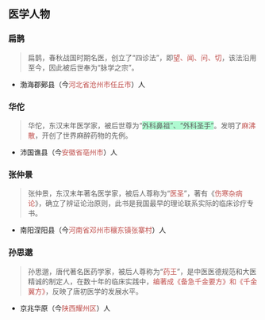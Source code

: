 ## 医学人物

### 扁鹊

>扁鹊，春秋战国时期名医，创立了“四诊法”，即<font color="#c0504d">望、闻、问、切</font>，该法沿用至今，因此被后世奉为“脉学之宗”。

+ 渤海郡鄚县（今<font color="#c0504d">河北省沧州市任丘市</font>）人

### 华佗

>华佗，东汉末年医学家，被后世尊为“<span style="background:#affad1">外科鼻祖”、“外科圣手”</span>。发明了<font color="#c0504d">麻沸散</font>，开创了世界麻醉药物的先例。

+ 沛国谯县（今<font color="#c0504d">安徽省亳州市</font>）人

### 张仲景

>张仲景，东汉末年著名医学家，被后人尊称为“<font color="#c0504d">医圣</font>”，著有《<font color="#c0504d">伤寒杂病论</font>》，确立了辨证论治原则，此书是我国最早的理论联系实际的临床诊疗专书。

+ 南阳涅阳县（今<font color="#c0504d">河南省邓州市穰东镇张寨村</font>）人
### 孙思邈

> 孙思邈，唐代著名医药学家，被后人尊称为“<font color="#c0504d">药王</font>”，是中医医德规范和大医精诚的制定人，在数十年的临床实践中，<font color="#c0504d">编著成《备急千金要方》和《千金翼方》</font>，反映了唐初医学的发展水平。

+ 京兆华原（今<font color="#c0504d">陕西耀州区</font>）人

